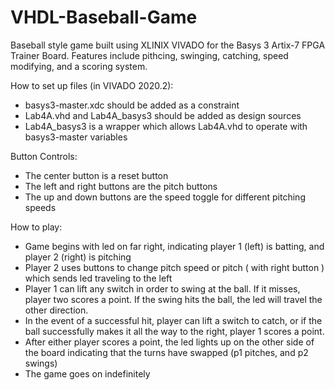 # VHDL-Baseball-Game
Baseball style game built using XLINIX VIVADO for the Basys 3 Artix-7 FPGA Trainer Board. Features include pithcing, swinging, catching, speed modifying, and a scoring system.

How to set up files (in VIVADO 2020.2):
- basys3-master.xdc should be added as a constraint
- Lab4A.vhd and Lab4A_basys3 should be added as design sources
- Lab4A_basys3 is a wrapper which allows Lab4A.vhd to operate with basys3-master variables


Button Controls:
- The center button is a reset button
- The left and right buttons are the pitch buttons
- The up and down buttons are the speed toggle for different pitching speeds

How to play:
- Game begins with led on far right, indicating player 1 (left) is batting, and player 2 (right) is pitching
- Player 2 uses buttons to change pitch speed or pitch ( with right button ) which sends led traveling to the left
- Player 1 can lift any switch in order to swing at the ball. If it misses, player two scores a point. If the swing hits the ball, the led will travel the other direction.
- In the event of a successful hit, player can lift a switch to catch, or if the ball successfully makes it all the way to the right, player 1 scores a point.
- After either player scores a point, the led lights up on the other side of the board indicating that the turns have swapped (p1 pitches, and p2 swings)
- The game goes on indefinitely
